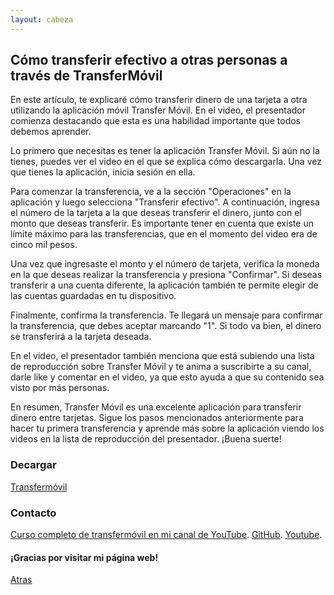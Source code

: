 ```yaml
---
layout: cabeza
---
```


## Cómo transferir efectivo a otras personas a través de TransferMóvil

En este artículo, te explicaré cómo transferir dinero de una tarjeta a otra utilizando la aplicación móvil Transfer Móvil. En el video, el presentador comienza destacando que esta es una habilidad importante que todos debemos aprender.

Lo primero que necesitas es tener la aplicación Transfer Móvil. Si aún no la tienes, puedes ver el video en el que se explica cómo descargarla. Una vez que tienes la aplicación, inicia sesión en ella.

Para comenzar la transferencia, ve a la sección "Operaciones" en la aplicación y luego selecciona "Transferir efectivo". A continuación, ingresa el número de la tarjeta a la que deseas transferir el dinero, junto con el monto que deseas transferir. Es importante tener en cuenta que existe un límite máximo para las transferencias, que en el momento del video era de cinco mil pesos.

Una vez que ingresaste el monto y el número de tarjeta, verifica la moneda en la que deseas realizar la transferencia y presiona "Confirmar". Si deseas transferir a una cuenta diferente, la aplicación también te permite elegir de las cuentas guardadas en tu dispositivo.

Finalmente, confirma la transferencia. Te llegará un mensaje para confirmar la transferencia, que debes aceptar marcando "1". Si todo va bien, el dinero se transferirá a la tarjeta deseada.

En el video, el presentador también menciona que está subiendo una lista de reproducción sobre Transfer Móvil y te anima a suscribirte a su canal, darle like y comentar en el video, ya que esto ayuda a que su contenido sea visto por más personas.

En resumen, Transfer Móvil es una excelente aplicación para transferir dinero entre tarjetas. Sigue los pasos mencionados anteriormente para hacer tu primera transferencia y aprende más sobre la aplicación viendo los videos en la lista de reproducción del presentador. ¡Buena suerte!

### Decargar

[Transfermóvil](https://www.etecsa.cu/es/aplicaciones/transfermovil)

### Contacto

[Curso completo de transfermóvil en mi canal de YouTube](https://youtube.com/playlist?list=PL9Lgme4PR4XDbaGv87gfR5AupKot9yf5Z).
[GitHub](https://github.com/Infor-Mayo).
[Youtube](https://youtube.com/@Infor-Mayo).

#### ¡Gracias por visitar mi página web!

[Atras](./1-curso-completo-transfermovil.md) 
